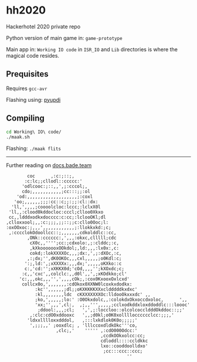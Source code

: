 # hh2020
Hackerhotel 2020 private repo

Python version of main game in: `game-prototype`

Main app in: `Working IO code`
in `ISR_IO` and `Lib` directories is where the magical code resides.

## Prequisites

Requires `gcc-avr`

Flashing using: [pyupdi](https://github.com/mraardvark/pyupdi)

## Compiling

```bash
cd Working\ IO\ code/
./maak.sh
```

Flashing: `./maak flits`

---

Further reading on [docs.bade.team](https://docs.badge.team/badges/hackerhotel-2020/)

```
        coc      ,:c:;::;,
       :c:lc;;cllodl::ccccc:'
      'odlcooc:;::,,',;:cccol;,
      cdo;,,,,,,,,,,,;cc:::;;:ol
    'od:,,,,,,,,,,,,,,,,,,,;:coxl
   'oo;,,,,,,;;;:cc::c;;:;;:cl::dx:
  'll,',,,,;coooolcloc:lccc;:lclxX0l
 'll,,:clood0kddocloc:cccl;clloo0Xkxo
 cc,,ldddxodkxdocccc:c:cc;:lclooOKl;dl
,clloxxool;,,:c:;;;,;;::;;c:cllo0Ooc;l:
:oxOOxoc:;,,,',,,,,,,,,,,,;:llokkxkd:;c;
 ,:cccclokOdoollcc::;,,,,,,,cdkolddlc::cc,
        ,ONk::cccccc:,',,,:okxc,clllll;cdc
         cX0c,,'''';cc:;cdxolo:,;:clddc;:c,
         ,kXkooooooxOOkdol;,ld:,,,:lx0x:,c:
         cokd;:lokXXXXOc,,,;dx:,',;:dXOc,:c,
        ,:;dx;'',dK0OKOc,,,cxl,,,,,;o0Kdl:c;
       ':;,ld:',;xXXXXx:,,,dx;',,,,,oKXko::c
       c:,'cd:'';xXKKX0d;'cOd,,,,'';kXOxdc;c;
      :c,,'cxc',,colclc:,,d0l',,',;xKOdkko;cl'
     'c:,,,okc,,,'',',,,,cOk;,:cox0KxooxOxlcxd'
      collcx0o,',,,,,,,:cdOkox0XXNW0lcoxkxdodkx:
           :kc'',,,,,,;dl;;oKXKKKKXXxcldddddkxdxc'
           :kl,,,,,,,,ldc  cKXXXXXXXOc:lldooOkxxxdc' ,,
           ;ko,',,,,,;lo:' :O0Okxdolc,,:colokdxOkxoccdxoloc,      ',,
           'xx;'',,,',cl:,  ,;,,''',,,,,;cclxodkddxloxddoddlc:::loooc'
            ;ddool:,,,;cl;   ',',;:loccloo::olcolcoccldddOkddoc::;;'
         ,:clc:cdO0xddooxc   ',,;d0kl;o0K0xollllocccccclcc:;;;,'
        'ldxxlllloxxdddol,   ,:::lxkdlok0K0o;;;;;'
         ',;;;,,' ;ooxdlc; , 'lllccoxdldkOkc'''co,
                   ,clc;,'    ''''' ,:cdO000Odcc:'
                                    ,ccdkOOkxolcc:cc;
                                    cdloddl::::ccldkkc
                                    lxo::cooddoolldxo'
                                     ;cc:::ccc::ccc;
                                              ''
```